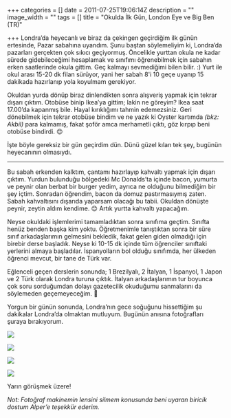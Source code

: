 +++
categories = []
date = 2011-07-25T19:06:14Z
description = ""
image_width = ""
tags = []
title = "Okulda İlk Gün, London Eye ve Big Ben (TR)"

+++
Londra’da heyecanlı ve biraz da çekingen geçirdiğim ilk günün ertesinde, Pazar sabahına uyandım. Şunu baştan söylemeliyim ki, Londra’da pazarları gerçekten çok sıkıcı geçiyormuş. Öncelikle yurttan okula ne kadar sürede gidebileceğimi hesaplamak ve sınıfımı öğrenebilmek için sabahın erken saatlerinde okula gittim. Geç kalmayı sevmediğimi bilen bilir. :) Yurt ile okul arası 15-20 dk filan sürüyor, yani her sabah 8'i 10 geçe uyanıp 15 dakikada hazırlanıp yola koyulmam gerekiyor.

Okuldan yurda dönüp biraz dinlendikten sonra alışveriş yapmak için tekrar dışarı çıktım. Otobüse binip Ikea’ya gittim; lakin ne göreyim? Ikea saat 17.00’da kapanmış bile. Hayal kırıklığımı tahmin edemezsiniz. Geri dönebilmek için tekrar otobüse bindim ve ne yazık ki Oyster kartımda _(bkz: Akbil)_ para kalmamış, fakat şoför amca merhametli çıktı, göz kırpıp beni otobüse bindirdi. 😍

İşte böyle gereksiz bir gün geçirdim dün. Dünü güzel kılan tek şey, bugünün heyecanının olmasıydı.

***

Bu sabah erkenden kalktım, çantamı hazırlayıp kahvaltı yapmak için dışarı çıktım. Yurdun bulunduğu bölgedeki Mc Donalds’ta içinde bacon, yumurta ve peynir olan berbat bir burger yedim, ayrıca ne olduğunu bilmediğim bir şey içtim. Sonradan öğrendim, bacon da domuz pastırmasıymış zaten. Sabah kahvaltısını dışarıda yaparsam olacağı bu tabii. Okuldan dönüşte peynir, zeytin aldım kendime. 😊 Artık yurtta kahvaltı yapacağım.

Neyse okuldaki işlemlerimi tamamladıktan sonra sınıfıma geçtim. Sınıfta henüz benden başka kim yoktu. Öğretmenimle tanıştıktan sonra bir süre sınıf arkadaşlarımın gelmesini bekledik, fakat gelen giden olmadığı için birebir derse başladık. Neyse ki 10-15 dk içinde tüm öğrenciler sınıftaki yerlerini almaya başladılar. İspanyolların bol olduğu sınıfımda, her ülkeden öğrenci mevcut, bir tane de Türk var.

Eğlenceli geçen derslerin sonunda; 1 Brezilyalı, 2 İtalyan, 1 İspanyol, 1 Japon ve 2 Türk olarak Londra turuna çıktık. İtalyan arkadaşlarımın tur boyunca çok soru sorduğumdan dolayı gazetecilik okuduğumu sanmalarını da söylemeden geçemeyeceğim. 🙈

Yorgun bir günün sonunda, Londra’nın gece soğuğunu hissettiğim şu dakikalar Londra’da olmaktan mutluyum. Bugünün anısına fotoğrafları şuraya bırakıyorum.  
  
![](/uploads/london_4.jpg)

![](/uploads/london_1.jpg)

![](/uploads/london_2.jpg)

![](/uploads/london_3.jpg)

Yarın görüşmek üzere!

_Not: Fotoğraf makinemin lensini silmem konusunda beni uyaran biricik dostum Alper’e teşekkür ederim._